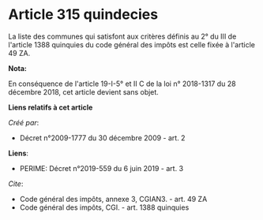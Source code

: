 # Article 315 quindecies

La liste des communes qui satisfont aux critères définis au 2° du III de l'article 1388 quinquies du code général des impôts
est celle fixée à l'article 49 ZA.

**Nota:**

En conséquence de l'article 19-I-5° et II C de la loi n° 2018-1317 du 28 décembre 2018, cet article devient sans objet.

**Liens relatifs à cet article**

_Créé par_:

  - Décret n°2009-1777 du 30 décembre 2009 - art. 2

**Liens**:

  - PERIME: Décret n°2019-559 du 6 juin 2019 - art. 3

_Cite_:

  - Code général des impôts, annexe 3, CGIAN3. - art. 49 ZA
  - Code général des impôts, CGI. - art. 1388 quinquies
